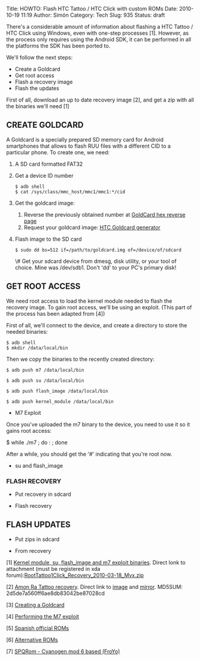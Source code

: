 Title: HOWTO: Flash HTC Tattoo / HTC Click with custom ROMs
Date: 2010-10-19 11:19
Author: Simón
Category: Tech
Slug: 935
Status: draft

There's a considerable amount of information about flashing a HTC Tattoo
/ HTC Click using Windows, even with one-step processes [1]. However, as
the process only requires using the Android SDK, it can be performed in
all the platforms the SDK has been ported to.

We'll follow the next steps:

-   Create a Goldcard
-   Get root access
-   Flash a recovery image
-   Flash the updates

First of all, download an up to date recovery image [2], and get a zip
with all the binaries we'll need [1]

CREATE GOLDCARD
---------------

A Goldcard is a specially prepared SD memory card for Android
smartphones that allows to flash RUU files with a different CID to a
particular phone. To create one, we need:

1.  A SD card formatted FAT32
2.  Get a device ID number

        $ adb shell
        $ cat /sys/class/mmc_host/mmc1/mmc1:*/cid

3.  Get the goldcard image:
    1.  Reverse the previously obtained number at [GoldCard hex reverse
        page](http://hexrev.soaa.me/)
    2.  Request your goldcard image: [HTC Goldcard
        generator](http://psas.revskills.de/?q=goldcard)

4.  Flash image to the SD card

        $ sudo dd bs=512 if=/path/to/goldcard.img of=/device/of/sdcard

    <p>
    \# Get your sdcard device from dmesg, disk utility, or your tool of
    choice. Mine was /dev/sdb1. Don't 'dd' to your PC's primary disk!

GET ROOT ACCESS
---------------

We need root access to load the kernel module needed to flash the
recovery image. To gain root access, we'll be using an exploit. (This
part of the process has been adapted from [4])

First of all, we'll connect to the device, and create a directory to
store the needed binaries:

    $ adb shell
    $ mkdir /data/local/bin

Then we copy the binaries to the recently created directory:

    $ adb push m7 /data/local/bin

    $ adb push su /data/local/bin

    $ adb push flash_image /data/local/bin

    $ adb push kernel_module /data/local/bin

- M7 Exploit

Once you've uploaded the m7 binary to the device, you need to use it so
it gains root access:

\$ while ./m7 ; do : ; done

After a while, you should get the '\#' indicating that you're root now.

- su and flash\_image

### FLASH RECOVERY

- Put recovery in sdcard

- Flash recovery

FLASH UPDATES
-------------

- Put zips in sdcard

- From recovery

[1] [Kernel module, su, flash\_image and m7 exploit
binaries](http://forum.xda-developers.com/showthread.php?t=644279).
Direct lonk to attachment (must be registered in xda
forum):[RootTattoo1Click\_Recovery\_2010-03-18\_Mvx.zip](http://forum.xda-developers.com/attachment.php?attachmentid=295567&amp;d=1268920862%20)

[2] [Amon Ra Tattoo
recovery](http://forum.xda-developers.com/showthread.php?t=649276).
Direct link to
[image](http://rapidshare.com/files/365563468/recovery-RA-tattoo-v1.6.2.img)
and
[mirror](http://www.androidspin.com/downloads.php?dir=amon_ra/RECOVERY/&file=recovery-RA-tattoo-v1.6.2.img).
MD5SUM: 2d5de7a560ff6ae8db83042be87028cd

[3] [Creating a
Goldcard](http://www.nazriawang.com/2010/04/how-to-create-goldcard-with-ubuntu.html)

[4] [Performing the M7
exploit](http://forum.xda-developers.com/showthread.php?t=637927)

[5] [Spanish official
ROMs](http://www.htcmania.com/showthread.php?t=101499)

[6] [Alternative
ROMs](http://forum.xda-developers.com/showthread.php?t=698576)

[7] [SPQRom - Cyanogen mod 6 based
(FroYo)](http://forum.xda-developers.com/showthread.php?t=767049)
